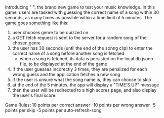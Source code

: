 Introducing " ", the brand new game to test your music knowledge. in this game, users are tasked with guessing the correct name of a song within 30 seconds, as many times as possible within a time limit of 5 minutes. The game goes something like this:

1. user chooses genre to be quizzed on
2. a GET fetch request is sent to the server for a random song of the chosen genre
3. the user has 30 seconds (until the end of the sonng clip) to enter the correct name of a song before another song is fetched
   - when a song is fetched, its data is persisted on the local db.jsonn file, to be displayed at the end of the game
4. If the user guesses incorectly 3 times, they are penalized for each wrong guess and the application fetches a new song
5. if the user is unsure what the song name is, they can choose to skip
6. at the end of the 5 minutes, the app will display a "TIME'S UP" message
7. then the user will be redirected to a high scores page, and also display the user's final score.

Game Rules:
10 points per correct answer
-10 points per wrong answer
-5 points per skip
-5 points per auto-refresh-song
